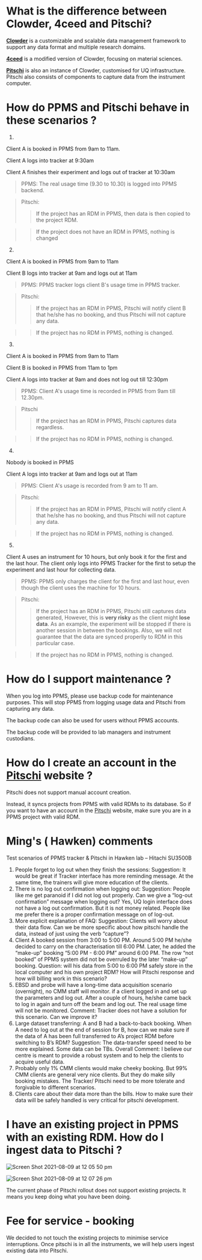 # What is the difference between Clowder, 4ceed and Pitschi?

**[Clowder](https://clowderframework.org/)** is a customizable and scalable data management framework to support any data format and multiple research domains. 

**[4ceed](https://4ceed.github.io/)** is a modified version of Clowder, focusing on material sciences. 

**[Pitschi](pitschi.rcc.uq.edu.au/)** is also an instance of Clowder, customised for UQ infrastructure. Pitschi also consists of components to capture data from the instrument computer. 

# How do PPMS and Pitschi behave in these scenarios ?
1) 

  Client A is booked in PPMS from 9am to 11am.
  
  Client A logs into tracker at 9:30am
  
  Client A finishes their experiment and logs out of tracker at 10:30am

>PPMS: The real usage time (9.30 to 10.30) is logged into PPMS backend.

>Pitschi:
>> If the project has an RDM in PPMS, then data is then copied to the project RDM.

>> If the project does not have an RDM in PPMS, nothing is changed

2)
  Client A is booked in PPMS from 9am to 11am

  Client B logs into tracker at 9am and logs out at 11am

>PPMS: PPMS tracker logs client B's usage time in PPMS tracker.

>Pitschi:
>> If the project has an RDM in PPMS, Pitschi will notify client B that he/she has no booking, and thus Pitschi will not capture any data.

>> If the project has no RDM in PPMS, nothing is changed.

3)
  Client A is booked in PPMS from 9am to 11am

  Client B is booked in PPMS from 11am to 1pm

  Client A logs into tracker at 9am and does not log out till 12:30pm

>PPMS: Client A's usage time is recorded in PPMS from 9am till 12.30pm.

> Pitschi
>> If the project has an RDM in PPMS, Pitschi captures data regardless.

>> If the project has no RDM in PPMS, nothing is changed.

4)
  Nobody is booked in PPMS

  Client A logs into tracker at 9am and logs out at 11am

> PPMS: Client A's usage is recorded from 9 am to 11 am.

> Pitschi:
>> If the project has an RDM in PPMS, Pitschi will notify client A that he/she has no booking, and thus Pitschi will not capture any data.

>> If the project has no RDM in PPMS, nothing is changed. 

5) 
  Client A uses an instrument for 10 hours, but only book it for the first and the last hour. The client only logs into PPMS Tracker for the first to setup the experiment and last hour for collecting data. 

> PPMS: PPMS only charges the client for the first and last hour, even though the client uses the machine for 10 hours. 

> Pitschi: 
>> If the project has an RDM in PPMS, Pitschi still captures data generated, However, this is **very risky** as the client might **lose data**. As an example, the experiment will be stopped if there is another session in between the bookings. Also, we will not guarantee that the data are synced properlly to RDM in this particular case.  

>> If the project has no RDM in PPMS, nothing is changed. 



# How do I support maintenance ? 

When you log into PPMS, please use backup code for maintenance purposes. This will stop PPMS from logging usage data and Pitschi from capturing any data. 

The backup code can also be used for users without PPMS accounts.

The backup code will be provided to lab managers and instrument custodians. 


# How do I create an account in the [Pitschi](pitschi.rcc.uq.edu.au) website ?
Pitschi does not support manual account creation. 

Instead, it syncs projects from PPMS with valid RDMs to its database. So if you want to have an account in the [Pitschi](pitschi.rcc.uq.edu.au) website, make sure you are in a PPMS project with valid RDM. 

# Ming's ( Hawken) comments

Test scenarios of PPMS tracker & Pitschi in Hawken lab – Hitachi SU3500B
1.	People forget to log out when they finish the sessions:
Suggestion: It would be great if Tracker interface has more reminding message. At the same time, the trainers will give more education of the clients.
2.	There is no log out confirmation when logging out:
Suggestion: People like me get paranoid if I did not log out properly. Can we give a “log-out confirmation” message when logging out? Yes, UQ login interface does not have a log out confirmation. But it is not money related. People like me prefer there is a proper confirmation message on of log-out. 
3.	More explicit explanation of FAQ:
Suggestion: Clients will worry about their data flow. Can we be more specific about how pitschi handle the data, instead of just using the verb “capture”?
4.	Client A booked session from 3:00 to 5:00 PM. Around 5:00 PM he/she decided to carry on the characterisation till 6:00 PM. Later, he added the “make-up” booking “5:00 PM - 6:00 PM” around 6:00 PM. The row “not booked” of PPMS system did not be overruled by the later “make-up” booking.
Question: will his data from 5:00 to 6:00 PM safely store in the local computer and his own project RDM? How will Pitschi response and how will billing work in this scenario? 
5.	EBSD and probe will have a long-time data acquisition scenario (overnight), no CMM staff will monitor. if a client logged in and set up the parameters and log out. After a couple of hours, he/she came back to log in again and turn off the beam and log out. The real usage time will not be monitored.
Comment: Tracker does not have a solution for this scenario. Can we improve it?
6.	Large dataset transferring: A and B had a back-to-back booking. When A need to log out at the end of session for B, how can we make sure if the data of A has been full transferred to A’s project RDM before switching to B’s RDM?
Suggestion: The data-transfer speed need to be more explained. Some data can be TBs.
Overall Comment:
I believe our centre is meant to provide a robust system and to help the clients to acquire useful data.
1.	Probably only 1% CMM clients would make cheeky booking. But 99% CMM clients are general very nice clients. But they do make silly booking mistakes. The Tracker/ Pitschi need to be more tolerate and forgivable to different scenarios.
2.	Clients care about their data more than the bills. How to make sure their data will be safely handled is very critical for pitschi development.


# I have an existing project in PPMS with an existing RDM. How do I ingest data to Pitschi ?

![Screen Shot 2021-08-09 at 12 05 50 pm](https://user-images.githubusercontent.com/42192079/128654167-7400e2b8-f11b-46bb-be10-70b8b1f50202.png)

![Screen Shot 2021-08-09 at 12 07 26 pm](https://user-images.githubusercontent.com/42192079/128654176-8400fdab-c8ad-4e59-8fac-a346f1176f5d.png)


The current phase of Pitschi rollout does not support existing projects. It means you keep doing what you have been doing. 

# Fee for service - booking

We decided to not touch the existing projects to minimise service interruptions. Once pitschi is in all the instruments, we will help users ingest existing data into Pitschi. 
